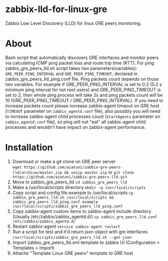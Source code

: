 # zabbix-lld-for-linux-gre
Zabbix Low Level Discovery (LLD) for linux GRE peers monitoring. 
# About
  Bash script that automatically discovers GRE interfaces and monitor peers via calculating ICMP ping packet loss and route trip time (RTT).
  For ping zabbix_gre_peers_lld.sh script takes two parameters(variables): `GRE_PEER_PING_INTERVAL` and `GRE_PEER_PING_TIMEOUT`, declared in zabbix_gre_peers_lld_ping.conf file. Ping packets count depends on those two variables. For example if GRE_PEER_PING_INTERVAL is set to 0.2 (0.2 s minimum ping interval for not root users) and GRE_PEER_PING_TIMEOUT is set to 2, then whole ping process will take 2s and ping packets count will be 10 (GRE_PEER_PING_TIMEOUT / GRE_PEER_PING_INTERVAL). If you need to increase packets count please increase zabbix-agent timeout on GRE host (`TIMEOUT` parameter on `zabbix_agentd.conf` file), also possibly you will need to increase zabbix-agent child processes count (`StartAgents` parameter on `zabbix_agentd.conf` file), so ping will not "eat" all zabbix-agent child processes and wouldn't have impact on zabbix-agent performance.
# Installation
1. Download or make a git clone on GRE peer server<br>
  `wget https://github.com/azatuni/zabbix-gre-peers-lld/archive/master.zip && unzip master.zip`
  or
  `git clone https://github.com/azatuni/zabbix-gre-peers-lld.git`
2. Move to zabbix_gre_peers_lld
  `cd zabbix_gre_peers_lld`
3. Make a /usr/local/scripts directory
  `mkdir -p /usr/local/scripts`
4. Copy script and config file example to /usr/local/scripts
  `cp zabbix_gre_peers_lld.sh /usr/local/scripts && zabbix_gre_peers_lld_ping.conf.example /usr/local/scripts/zabbix_gre_peers_lld_ping.conf`
5.  Copy zabbix-agent custom items to zabbix-agent include directory (Usually /etc/zabbix/zabbix_agentd.d/)
  `cp zabbix_gre_peers_lld.conf /etc/zabbix/zabbix_agentd.d/`
6.  Restart zabbix-agent
  `service zabbix-agent restart`
7.  Run a script for test and it'd return json object with gre interfaces
  `/usr/local/scripts/zabbix_gre_peers_lld.sh --get-json  `
8.  Import zabbix_gre_peers_lld.xml template to zabbix UI (Configuration > Templates > Import)
9.  Attache "Template Linux GRE peers" template to GRE host<br>
